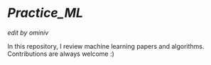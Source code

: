 # *Practice_ML*
*edit by ominiv*

In this repository, I review machine learning papers and algorithms.<br>Contributions are always welcome :)
